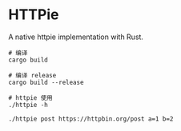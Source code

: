 # HTTPie

A native httpie implementation with Rust.

```shell
# 编译
cargo build

# 编译 release
cargo build --release

# httpie 使用
./httpie -h

./httpie post https://httpbin.org/post a=1 b=2
```
